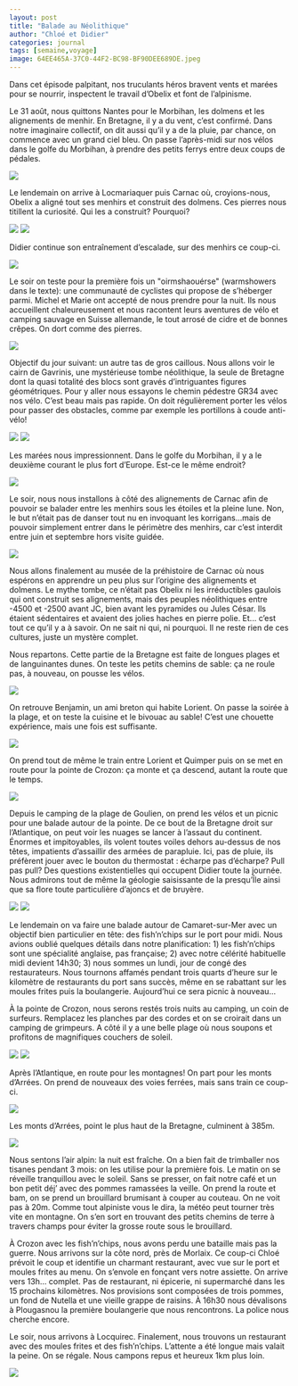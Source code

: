 ```yaml
---
layout: post
title: "Balade au Néolithique"
author: "Chloé et Didier"
categories: journal
tags: [semaine,voyage]
image: 64EE465A-37C0-44F2-BC98-BF90DEE689DE.jpeg
---
```


Dans cet épisode palpitant, nos truculants héros bravent vents et marées pour se nourrir, inspectent le travail d’Obelix et font de l’alpinisme.

Le 31 août, nous quittons Nantes pour le Morbihan, les dolmens et les alignements de menhir. 
En Bretagne, il y a du vent, c’est confirmé. Dans notre imaginaire collectif, on dit aussi qu’il y a de la pluie, par chance, on commence avec un grand ciel bleu. On passe l’après-midi sur nos vélos dans le golfe du Morbihan, à prendre des petits ferrys entre deux coups de pédales.

<img src="/assets/img/8D51698C-CD0E-483B-8C16-1A78AD20EAF3.jpeg">

Le lendemain on arrive à Locmariaquer puis Carnac où, croyions-nous, Obelix a aligné tout ses menhirs et construit des dolmens. Ces pierres nous titillent la curiosité. Qui les a construit? Pourquoi?

<img src="/assets/img/9897F360-2EF8-44CB-A134-4C4CAD25C0CC.jpeg">

<img src="/assets/img/4C9D65E2-2E8A-4765-9C43-F1FE15547442.jpeg">

Didier continue son entraînement d’escalade, sur des menhirs ce coup-ci.

<img src="/assets/img/EF82AA67-4597-4C02-8070-957EF4AC7BA8.jpeg">

Le soir on teste pour la première fois un "oirmshaouérse" (warmshowers dans le texte): une communauté de cyclistes qui propose de s’héberger parmi. Michel et Marie ont accepté de nous prendre pour la nuit. Ils nous accueillent chaleureusement et nous racontent leurs aventures de vélo et camping sauvage en Suisse allemande, le tout arrosé de cidre et de bonnes crêpes. On dort comme des pierres.

<img src="/assets/img/08E70AF5-3350-4828-ACC4-65BEFDB4EFEF.jpeg">

Objectif du jour suivant: un autre tas de gros caillous. Nous allons voir le cairn de Gavrinis, une mystérieuse tombe néolithique, la seule de Bretagne dont la quasi totalité des blocs sont gravés d’intriguantes figures géométriques. Pour y aller nous essayons le chemin pédestre GR34 avec nos vélo. C’est beau mais pas rapide. On doit régulièrement porter les vélos pour passer des obstacles, comme par exemple les portillons à coude anti-vélo!

<img src="/assets/img/1F91D993-E714-44A5-9109-202B2ADF8336.jpeg">

<img src="/assets/img/2B5A7872-AD04-45A3-BC8A-2AF21359277F.jpeg">

Les marées nous impressionnent. Dans le golfe du Morbihan, il y a le deuxième courant le plus fort d’Europe. Est-ce le même endroit?

<img src="/assets/img/56CD23F3-A3F9-40E2-93B6-017771A9828F.jpeg">

Le soir, nous nous installons à côté des alignements de Carnac afin de pouvoir se balader entre les menhirs sous les étoiles et la pleine lune. Non, le but n’était pas de danser tout nu en invoquant les korrigans...mais de pouvoir simplement entrer dans le périmètre des menhirs, car c’est interdit entre juin et septembre hors visite guidée.

<img src="/assets/img/6C200749-E2A7-4DC4-A794-6320DFFA200A.jpeg">

Nous allons finalement au musée de la préhistoire de Carnac où nous espérons en apprendre un peu plus sur l’origine des alignements et dolmens. Le mythe tombe, ce n’était pas Obelix ni les irréductibles gaulois qui ont construit ses alignements, mais des peuples néolithiques entre -4500 et -2500 avant JC, bien avant les pyramides ou Jules César. Ils étaient sédentaires et avaient des jolies haches en pierre polie. Et... c’est tout ce qu’il y a à savoir. On ne sait ni qui, ni pourquoi. Il ne reste rien de ces cultures, juste un mystère complet.

Nous repartons. Cette partie de la Bretagne est faite de longues plages et de languinantes dunes. On teste les petits chemins de sable: ça ne roule pas, à nouveau, on pousse les vélos.

<img src="/assets/img/5E3743D7-6676-48CF-BEFC-6AB1BD2F3626.jpeg">

On retrouve Benjamin, un ami breton qui habite Lorient. On passe la soirée à la plage, et on teste la cuisine et le bivouac au sable! C’est une chouette expérience, mais une fois est suffisante.

<img src="/assets/img/F8E2E643-C138-49FC-86B1-85898FF5B70C.jpeg">

On prend tout de même le train entre Lorient et Quimper puis on se met en route pour la pointe de Crozon: ça monte et ça descend, autant la route que le temps.

<img src="/assets/img/1205BE0C-DD27-4AAF-B4B7-E20BC18CC020.jpeg">

Depuis le camping de la plage de Goulien, on prend les vélos et un picnic pour une balade autour de la pointe. De ce bout de la Bretagne droit sur l’Atlantique, on peut voir les nuages se lancer à l’assaut du continent. Énormes et impitoyables, ils volent toutes voiles dehors au-dessus de nos têtes, impatients d’assaillir des armées de parapluie. Ici, pas de pluie, ils préfèrent jouer avec le bouton du thermostat : écharpe pas d’écharpe? Pull pas pull? Des questions existentielles qui occupent Didier toute la journée. Nous admirons tout de même la géologie saisissante de la presqu’Île ainsi que sa flore toute particulière d’ajoncs et de bruyère.

<img src="/assets/img/32FAEF28-171D-4E34-864A-C53A8B1A4039.jpeg">

<img src="/assets/img/419E44BD-EF21-41C8-BD45-1888601D7B15.jpeg">

Le lendemain on va faire une balade autour de Camaret-sur-Mer avec un objectif bien particulier en tête: des fish’n’chips sur le port pour midi. Nous avions oublié quelques détails dans notre planification: 1) les fish’n’chips sont une spécialité anglaise, pas française; 2) avec notre célérité habituelle midi devient 14h30; 3) nous sommes un lundi, jour de congé des restaurateurs. Nous tournons affamés pendant trois quarts d’heure sur le kilomètre de restaurants du port sans succès, même en se rabattant sur les moules frites puis la boulangerie. Aujourd’hui ce sera picnic à nouveau...

À la pointe de Crozon, nous serons restés trois nuits au camping, un coin de surfeurs. Remplacez les planches par des cordes et on se croirait dans un camping de grimpeurs. A côté il y a une belle plage où nous soupons et profitons de magnifiques couchers de soleil.

<img src="/assets/img/328F1762-ED22-4EEB-B237-44B1D1D59BB8.jpeg">

<img src="/assets/img/F0B1F2FC-F663-40AE-B4AD-005660BA499C.jpeg">

Après l’Atlantique, en route pour les montagnes! On part pour les monts d’Arrées. On prend de nouveaux des voies ferrées, mais sans train ce coup-ci.

<img src="/assets/img/8944169E-8826-4B1E-B94B-F55130C78CBC.jpeg">

Les monts d’Arrées, point le plus haut de la Bretagne, culminent à 385m. 

<img src="/assets/img/CDE79DBB-9554-4FF8-B979-D0C8BEBCEC2D.jpeg">

Nous sentons l’air alpin: la nuit est fraîche. On a bien fait de trimballer nos tisanes pendant 3 mois: on les utilise pour la première fois. Le matin on se réveille tranquillou avec le soleil. Sans se presser, on fait notre café et un bon petit déj’ avec des pommes ramassées la veille. On prend la route et bam, on se prend un brouillard brumisant à couper au couteau. On ne voit pas à 20m. Comme tout alpiniste vous le dira, la météo peut tourner très vite en montagne. On s’en sort en trouvant des petits chemins de terre à travers champs pour éviter la grosse route sous le brouillard.



À Crozon avec les fish’n’chips, nous avons perdu une bataille mais pas la guerre. Nous arrivons sur la côte nord, près de Morlaix. Ce coup-ci Chloé prévoit le coup et identifie un charmant restaurant, avec vue sur le port et moules frites au menu. On s’envole en fonçant vers notre assiette. On arrive vers 13h... complet. Pas de restaurant, ni épicerie, ni supermarché dans les 15 prochains kilomètres. Nos provisions sont composées de trois pommes, un fond de Nutella et une vieille grappe de raisins. À 16h30 nous dévalisons à Plougasnou la première boulangerie que nous rencontrons. La police nous cherche encore.

Le soir, nous arrivons à Locquirec. Finalement, nous trouvons un restaurant avec des moules frites et des fish’n’chips. L’attente a été longue mais valait la peine. On se régale. Nous campons repus et heureux 1km plus loin.

 <img src="/assets/img/D70AC6AC-D67A-4FB9-98C9-D2D0C5BE97AF.jpeg">
